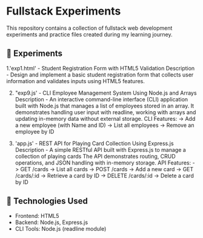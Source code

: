 # Fullstack Experiments

This repository contains a collection of fullstack web development experiments and practice files created during my learning journey.

## 📁 Experiments
 1.'exp1.html' - Student Registration Form with HTML5 Validation
  Description - Design and implement a basic student registration form that collects user information and validates inputs using HTML5 features.

2. "exp9.js' - CLI Employee Management System Using Node.js and Arrays
   Description - An interactive command-line interface (CLI) application built with Node.js that manages a list of employees stored in an array. It demonstrates handling user input with readline, working with arrays and updating in-memory data without external storage.
   CLI Features:
   -> Add a new employee (with Name and ID)
   -> List all employees
   -> Remove an employee by ID
  
3. 'app.js'  - REST API for Playing Card Collection Using Express.js
   Description - A simple RESTful API built with Express.js to manage a collection of playing cards
   The API demonstrates routing, CRUD operations, and JSON handling with in-memory storage.
   API Features:
   -> GET /cards → List all cards
   -> POST /cards → Add a new card
   -> GET /cards/:id → Retrieve a card by ID
   -> DELETE /cards/:id → Delete a card by ID

## 🚀 Technologies Used

- Frontend: HTML5
- Backend: Node.js, Express.js
- CLI Tools: Node.js (readline module)
